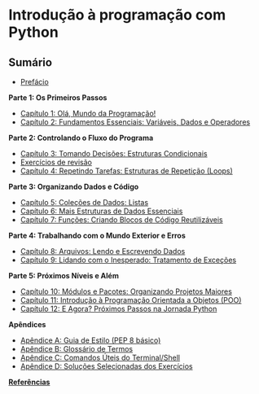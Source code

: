 # Introdução à programação com Python

## Sumário

* [Prefácio](00-Prefacio.md)

**Parte 1: Os Primeiros Passos**
* [Capítulo 1: Olá, Mundo da Programação!](01-Ola-Mundo-Programacao.md)
* [Capítulo 2: Fundamentos Essenciais: Variáveis, Dados e Operadores](02-Fundamentos.md)

**Parte 2: Controlando o Fluxo do Programa**
* [Capítulo 3: Tomando Decisões: Estruturas Condicionais](03-Condicionais.md)
* [Exercícios de revisão](03.2-Exercicios-revisao.md)
* [Capítulo 4: Repetindo Tarefas: Estruturas de Repetição (Loops)](04-Loops.md)

**Parte 3: Organizando Dados e Código**
* [Capítulo 5: Coleções de Dados: Listas](05-Listas.md)
* [Capítulo 6: Mais Estruturas de Dados Essenciais](06-Mais-Estruturas-Dados.md)
* [Capítulo 7: Funções: Criando Blocos de Código Reutilizáveis](07-Funcoes.md)

**Parte 4: Trabalhando com o Mundo Exterior e Erros**
* [Capítulo 8: Arquivos: Lendo e Escrevendo Dados](08-Arquivos.md)
* [Capítulo 9: Lidando com o Inesperado: Tratamento de Exceções](09-Excecoes.md)

**Parte 5: Próximos Níveis e Além**
* [Capítulo 10: Módulos e Pacotes: Organizando Projetos Maiores](10-Modulos-Pacotes.md)
* [Capítulo 11: Introdução à Programação Orientada a Objetos (POO)](11-POO.md)
* [Capítulo 12: E Agora? Próximos Passos na Jornada Python](12-Proximos-Passos.md)

**Apêndices**
* [Apêndice A: Guia de Estilo (PEP 8 básico)](Apendice-A-PEP8.md)
* [Apêndice B: Glossário de Termos](Apendice-B-Glossario.md)
* [Apêndice C: Comandos Úteis do Terminal/Shell](Apendice-C-Terminal.md)
* [Apêndice D: Soluções Selecionadas dos Exercícios](Apendice-D-Solucoes.md)

[**Referências**](13-Referencias.md)
